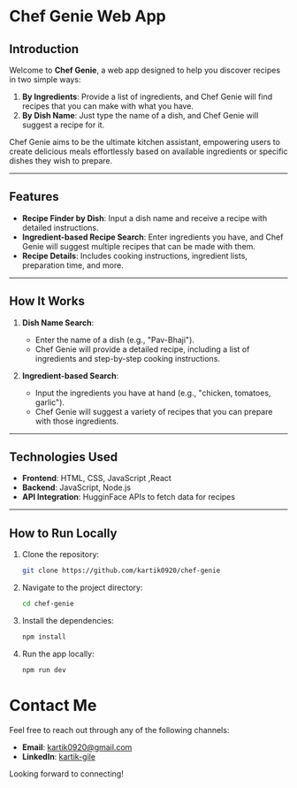# Chef Genie Web App

## Introduction

Welcome to **Chef Genie**, a web app designed to help you discover recipes in two simple ways:

1. **By Ingredients**: Provide a list of ingredients, and Chef Genie will find recipes that you can make with what you have.
2. **By Dish Name**: Just type the name of a dish, and Chef Genie will suggest a recipe for it.

Chef Genie aims to be the ultimate kitchen assistant, empowering users to create delicious meals effortlessly based on available ingredients or specific dishes they wish to prepare.

---

## Features

- **Recipe Finder by Dish**: Input a dish name and receive a recipe with detailed instructions.
- **Ingredient-based Recipe Search**: Enter ingredients you have, and Chef Genie will suggest multiple recipes that can be made with them.
- **Recipe Details**: Includes cooking instructions, ingredient lists, preparation time, and more.

---

## How It Works

1. **Dish Name Search**:

   - Enter the name of a dish (e.g., "Pav-Bhaji").
   - Chef Genie will provide a detailed recipe, including a list of ingredients and step-by-step cooking instructions.

2. **Ingredient-based Search**:
   - Input the ingredients you have at hand (e.g., "chicken, tomatoes, garlic").
   - Chef Genie will suggest a variety of recipes that you can prepare with those ingredients.

---

## Technologies Used

- **Frontend**: HTML, CSS, JavaScript ,React
- **Backend**: JavaScript, Node.js
- **API Integration**: HugginFace APIs to fetch data for recipes

---

## How to Run Locally

1. Clone the repository:
   ```bash
   git clone https://github.com/kartik0920/chef-genie
   ```
2. Navigate to the project directory:

   ```bash
   cd chef-genie
   ```

3. Install the dependencies:

   ```bash
   npm install
   ```

4. Run the app locally:

   ```bash
   npm run dev
   ```

# Contact Me

Feel free to reach out through any of the following channels:

- **Email**: [kartik0920@gmail.com](mailto:kartik092@gmail.com)
- **LinkedIn**: [kartik-gile](https://www.linkedin.com/in/kartik-gile/)

Looking forward to connecting!
